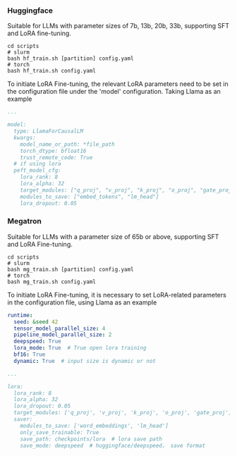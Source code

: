 ### Huggingface

Suitable for LLMs with parameter sizes of 7b, 13b, 20b, 33b, supporting SFT and LoRA fine-tuning.

```shell
cd scripts
# slurm
bash hf_train.sh [partition] config.yaml
# torch
bash hf_train.sh config.yaml
```

To initiate LoRA Fine-tuning, the relevant LoRA parameters need to be set in the configuration file under the 'model' configuration. Taking Llama as an example

```yaml
...

model:
  type: LlamaForCausalLM
  kwargs:
    model_name_or_path: *file_path
    torch_dtype: bfloat16
    trust_remote_code: True
  # if using lora
  peft_model_cfg:
    lora_rank: 8
    lora_alpha: 32
    target_modules: ["q_proj", "v_proj", "k_proj", "o_proj", "gate_proj", "down_proj", "up_proj"]
    modules_to_save: ["embed_tokens", "lm_head"]
    lora_dropout: 0.05
```

### Megatron

Suitable for LLMs with a parameter size of 65b or above, supporting SFT and LoRA Fine-tuning.

```shell
cd scripts
# slurm
bash mg_train.sh [partition] config.yaml
# torch
bash mg_train.sh config.yaml
```

To initiate LoRA Fine-tuning, it is necessary to set LoRA-related parameters in the configuration file, using Llama as an example

```yaml
runtime:
  seed: &seed 42
  tensor_model_parallel_size: 4
  pipeline_model_parallel_size: 2
  deepspeed: True
  lora_mode: True  # True open lora training
  bf16: True
  dynamic: True  # input size is dynamic or not

...

lora:
  lora_rank: 8
  lora_alpha: 32
  lora_dropout: 0.05
  target_modules: ['q_proj', 'v_proj', 'k_proj', 'o_proj', 'gate_proj', 'down_proj', 'up_proj']
  saver:
    modules_to_save: ['word_embeddings', 'lm_head']
    only_save_trainable: True
    save_path: checkpoints/lora  # lora save path
    save_mode: deepspeed  # huggingface/deepspeed， save format
```